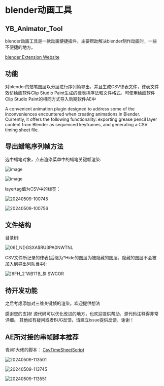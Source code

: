 # blender动画工具
## YB_Animator_Tool
blender动画工具是一款动画便捷插件，主要帮助解决blender制作动画时，一些不便捷的地方。

[blender Extension Website](https://extensions.blender.org/add-ons/yb-animator-tool/)
## 功能
对blender的蜡笔图层以分层进行序列帧导出，并且生成CSV律表文件，律表文件效仿绘画软件Clip Studio Paint生成的律表排序法和文件格式。可使用绘画软件Clip Studio Paint的相同方式导入后期软件AE中

A convenient animation plugin designed to address some of the inconveniences encountered when creating animations in Blender. Currently, it offers the following functionality: exporting grease pencil layer content from Blender as sequenced keyframes, and generating a CSV timing sheet file.
## 导出蜡笔序列帧方法
选中蜡笔对象，点击渲染菜单中的蜡笔关键帧渲染:

![image](https://github.com/yongbin1999/YB_Animator_Tool/assets/47911980/e51d208d-a717-4cf1-8f01-849dcb283b99)

![image](https://github.com/yongbin1999/YB_Animator_Tool/assets/47911980/c1dd67f2-28c3-4624-beb6-88b2a9694eb8)

layertag值为CSV中的标签：

![20240509-100745](https://github.com/yongbin1999/YB_Animator_Tool/assets/47911980/ea710a24-f4f7-4b1b-82a8-e579e61e1bb9)

![20240509-100756](https://github.com/yongbin1999/YB_Animator_Tool/assets/47911980/b6d27bfe-db65-4e41-acc3-ecc9ba510519)

## 文件结构
目录树:

![06(_N(}GSXA$RU3PA0NWTNL](https://user-images.githubusercontent.com/47911980/172591558-5364c09f-2e4b-492e-962d-5832e1bc24a8.png)

CSV文件所记录的律表(后缀为*Hide的图层为被隐藏的图层，隐藏的图层不会被加入到导出列队当中):

![$)$6FH_2`WB1TB_$I SWCOR](https://user-images.githubusercontent.com/47911980/172592519-9e9f0501-f36b-430a-9da8-d2b57549e66f.png)

## 待开发功能
之后考虑添加对三维关键帧的渲染，欢迎提供想法

感谢您的支持!
源代码可以优化改进的地方，也欢迎提供帮助，源代码注释得非常详细。
其他如有疑问或者BUG反馈，请建立issue提供反馈，谢谢！

## AE所对接的串帧脚本推荐
青涧1大佬的脚本：
[CsvTimeSheetScript](https://github.com/qingjian1/qingjian_AEScripts)

![20240509-113501](https://github.com/yongbin1999/YB_Animator_Tool/assets/47911980/98b952cd-b795-4230-8161-98faf9ff56bb)

![20240509-113745](https://github.com/yongbin1999/YB_Animator_Tool/assets/47911980/7e8513bc-aff7-442d-9d9c-c09b2dae9e67)

![20240509-113551](https://github.com/yongbin1999/YB_Animator_Tool/assets/47911980/c16be9af-5014-4224-b755-3667a6f803e9)
